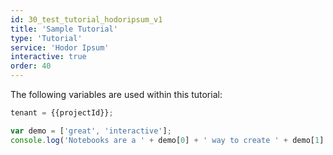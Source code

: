 ```yaml
---
id: 30_test_tutorial_hodoripsum_v1
title: 'Sample Tutorial'
type: 'Tutorial'
service: 'Hodor Ipsum'
interactive: true
order: 40
---
```

The following variables are used within this tutorial:

```javascript
tenant = {{projectId}};
```

```javascript
var demo = ['great', 'interactive'];
console.log('Notebooks are a ' + demo[0] + ' way to create ' + demo[1] + ' tutorials.');
```